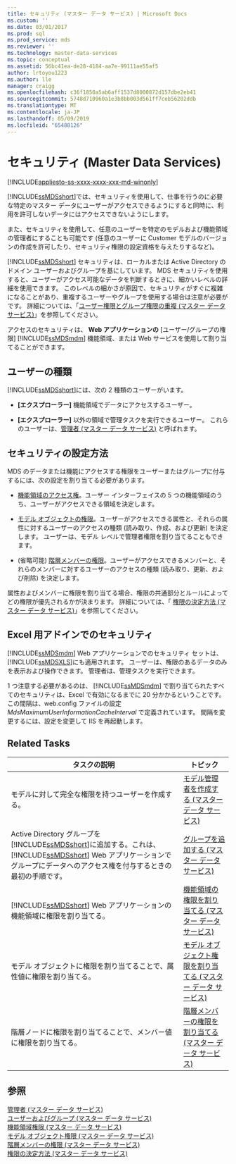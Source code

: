 ```yaml
---
title: セキュリティ (マスター データ サービス) | Microsoft Docs
ms.custom: ''
ms.date: 03/01/2017
ms.prod: sql
ms.prod_service: mds
ms.reviewer: ''
ms.technology: master-data-services
ms.topic: conceptual
ms.assetid: 56bc41ea-de28-4184-aa7e-99111ae55af5
author: lrtoyou1223
ms.author: lle
manager: craigg
ms.openlocfilehash: c36f1850a5ab6aff1537d8000872d157dbe2eb41
ms.sourcegitcommit: 5748d710960a1e3b8bb003d561ff7ceb56202ddb
ms.translationtype: MT
ms.contentlocale: ja-JP
ms.lasthandoff: 05/09/2019
ms.locfileid: "65488126"
---
```

# <a name="security-master-data-services"></a>セキュリティ (Master Data Services)

[!INCLUDE[appliesto-ss-xxxx-xxxx-xxx-md-winonly](../includes/appliesto-ss-xxxx-xxxx-xxx-md-winonly.md)]

  [!INCLUDE[ssMDSshort](../includes/ssmdsshort-md.md)]では、セキュリティを使用して、仕事を行うのに必要な特定のマスター データにユーザーがアクセスできるようにすると同時に、利用を許可しないデータにはアクセスできないようにします。  
  
 また、セキュリティを使用して、任意のユーザーを特定のモデルおよび機能領域の管理者にすることも可能です (任意のユーザーに Customer モデルのバージョンの作成を許可したり、セキュリティ権限の設定資格を与えたりするなど)。  
  
 [!INCLUDE[ssMDSshort](../includes/ssmdsshort-md.md)] セキュリティは、ローカルまたは Active Directory のドメイン ユーザーおよびグループを基にしています。 MDS セキュリティを使用すると、ユーザーがアクセス可能なデータを判断するときに、細かいレベルの詳細を使用できます。 このレベルの細かさが原因で、セキュリティがすぐに複雑になることがあり、重複するユーザーやグループを使用する場合は注意が必要がです。 詳細については、「[ユーザー権限とグループ権限の重複 (マスター データ サービス)](../master-data-services/overlapping-user-and-group-permissions-master-data-services.md)」を参照してください。  
  
 アクセスのセキュリティは、 **Web アプリケーションの** [ユーザー/グループの権限] [!INCLUDE[ssMDSmdm](../includes/ssmdsmdm-md.md)] 機能領域、または Web サービスを使用して割り当てることができます。  
  
## <a name="types-of-users"></a>ユーザーの種類  
 [!INCLUDE[ssMDSshort](../includes/ssmdsshort-md.md)]には、次の 2 種類のユーザーがいます。  
  
-   **[エクスプローラー]** 機能領域でデータにアクセスするユーザー。  
  
-   **[エクスプローラー]** 以外の領域で管理タスクを実行できるユーザー。 これらのユーザーは、[管理者 (マスター データ サービス)](../master-data-services/administrators-master-data-services.md) と呼ばれます。  
  
## <a name="how-to-set-security"></a>セキュリティの設定方法  
 MDS のデータまたは機能にアクセスする権限をユーザーまたはグループに付与するには、次の設定を割り当てる必要があります。  
  
-   [機能領域のアクセス権](../master-data-services/functional-area-permissions-master-data-services.md)。ユーザー インターフェイスの 5 つの機能領域のうち、ユーザーがアクセスできる領域を決定します。  
  
-   [モデル オブジェクトの権限](../master-data-services/model-object-permissions-master-data-services.md)。ユーザーがアクセスできる属性と、それらの属性に対するユーザーのアクセスの種類 (読み取り、作成、および更新) を決定します。 ユーザーは、モデル レベルで管理者権限を割り当てることもできます。  
  
-   (省略可能) [階層メンバーの権限](../master-data-services/hierarchy-member-permissions-master-data-services.md)。ユーザーがアクセスできるメンバーと、それらのメンバーに対するユーザーのアクセスの種類 (読み取り、更新、および削除) を決定します。  
  
 属性およびメンバーに権限を割り当てる場合、権限の共通部分とルールによってどの権限が優先されるかが決まります。 詳細については、「 [権限の決定方法 (マスター データ サービス)](../master-data-services/how-permissions-are-determined-master-data-services.md)」を参照してください。  
  
## <a name="security-in-the-add-in-for-excel"></a>Excel 用アドインでのセキュリティ  
 [!INCLUDE[ssMDSmdm](../includes/ssmdsmdm-md.md)] Web アプリケーションでのセキュリティ セットは、 [!INCLUDE[ssMDSXLS](../includes/ssmdsxls-md.md)]にも適用されます。 ユーザーは、権限のあるデータのみを表示および操作できます。 管理者は、管理タスクを実行できます。  
  
 1 つ注意する必要があるのは、 [!INCLUDE[ssMDSmdm](../includes/ssmdsmdm-md.md)] で割り当てられたすべてのセキュリティは、Excel で有効になるまでに 20 分かかるということです。 この間隔は、web.config ファイルの設定 *MdsMaximumUserInformationCacheInterval* で定義されています。 間隔を変更するには、設定を変更して IIS を再起動します。  
  
## <a name="related-tasks"></a>Related Tasks  
  
|タスクの説明|トピック|  
|----------------------|-----------|  
|モデルに対して完全な権限を持つユーザーを作成する。|[モデル管理者を作成する (マスター データ サービス)](../master-data-services/create-a-model-administrator-master-data-services.md)|  
|Active Directory グループを [!INCLUDE[ssMDSshort](../includes/ssmdsshort-md.md)]に追加する。これは、 [!INCLUDE[ssMDSshort](../includes/ssmdsshort-md.md)] Web アプリケーションでグループにデータへのアクセス権を付与するときの最初の手順です。|[グループを追加する (マスター データ サービス)](../master-data-services/add-a-group-master-data-services.md)|  
|[!INCLUDE[ssMDSshort](../includes/ssmdsshort-md.md)] Web アプリケーションの機能領域に権限を割り当てる。|[機能領域の権限を割り当てる (マスター データ サービス)](../master-data-services/assign-functional-area-permissions-master-data-services.md)|  
|モデル オブジェクトに権限を割り当てることで、属性値に権限を割り当てる。|[モデル オブジェクト権限を割り当てる (マスター データ サービス)](../master-data-services/assign-model-object-permissions-master-data-services.md)|  
|階層ノードに権限を割り当てることで、メンバー値に権限を割り当てる。|[階層メンバーの権限を割り当てる (マスター データ サービス)](../master-data-services/assign-hierarchy-member-permissions-master-data-services.md)|  
  
## <a name="see-also"></a>参照  
 [管理者 (マスター データ サービス)](../master-data-services/administrators-master-data-services.md)   
 [ユーザーおよびグループ (マスター データ サービス)](../master-data-services/users-and-groups-master-data-services.md)   
 [機能領域権限 (マスター データ サービス)](../master-data-services/functional-area-permissions-master-data-services.md)   
 [モデル オブジェクト権限 (マスター データ サービス)](../master-data-services/model-object-permissions-master-data-services.md)   
 [階層メンバーの権限 (マスター データ サービス)](../master-data-services/hierarchy-member-permissions-master-data-services.md)   
 [権限の決定方法 (マスター データ サービス)](../master-data-services/how-permissions-are-determined-master-data-services.md)  
  
  
